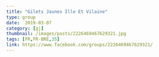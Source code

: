 ```yaml
---
title: "Gilets Jaunes Ille Et Vilaine"
type: group
date:  2019-03-07
category: [gj]
thumbnail: /images/posts/2226469467629321.jpg
tags: [FR,FR-BRE,35]
link: https://www.facebook.com/groups/2226469467629321/
---
```

